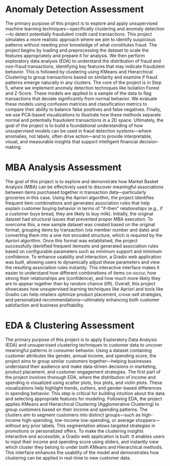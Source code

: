 # Anomaly Detection Assessment
The primary purpose of this project is to explore and apply unsupervised machine learning techniques—specifically clustering and anomaly detection—to detect potentially fraudulent credit card transactions. This project simulates a more realistic approach where we aim to identify suspicious patterns without needing prior knowledge of what constitutes fraud. The project begins by loading and preprocessing the dataset to scale the features appropriately and prepare it for analysis. We then perform exploratory data analysis (EDA) to understand the distribution of fraud and non-fraud transactions, identifying key features that may indicate fraudulent behavior. This is followed by clustering using KMeans and Hierarchical Clustering to group transactions based on similarity and examine if fraud patterns emerge naturally in any clusters. The core of the project is in Step 5, where we implement anomaly detection techniques like Isolation Forest and Z-Score. These models are applied to a sample of the data to flag transactions that deviate significantly from normal behavior. We evaluate these models using confusion matrices and classification metrics to compare their ability to balance false positives and false negatives. Finally, we use PCA-based visualizations to illustrate how these methods separate normal and potentially fraudulent transactions in a 2D space.
Ultimately, the goal of the project is to build a foundational understanding of how unsupervised models can be used in fraud detection systems—where anomalies, not labels, often drive action—and to provide interpretable, visual, and measurable insights that support intelligent financial decision-making.

# MBA Analysis Assessment
The goal of this project is to explore and demonstrate how Market Basket Analysis (MBA) can be effectively used to discover meaningful associations between items purchased together in transaction data—particularly groceries in this case. Using the Apriori algorithm, the project identifies frequent item combinations and generates association rules that help explain customer buying behavior in terms of "if-then" relationships (e.g., if a customer buys bread, they are likely to buy milk).
Initially, the original dataset had structural issues that prevented proper MBA execution. To overcome this, a new sample dataset was created based on the original format, grouping items by transaction (via member number and date) and converting them into a one-hot encoded structure, which is required by the Apriori algorithm. Once this format was established, the project successfully identified frequent itemsets and generated association rules based on configurable parameters such as minimum support and minimum confidence. To enhance usability and interaction, a Gradio web application was built, allowing users to dynamically adjust these parameters and view the resulting association rules instantly. This interactive interface makes it easier to understand how different combinations of items co-occur, how strong their relationships are (confidence), and how much more likely they are to appear together than by random chance (lift).
Overall, this project showcases how unsupervised learning techniques like Apriori and tools like Gradio can help retailers optimize product placement, cross-sell strategies, and personalized recommendations—ultimately enhancing both customer satisfaction and business profitability.

# EDA & Clustering Assessment
The primary purpose of this project is to apply Exploratory Data Analysis (EDA) and unsupervised clustering techniques to customer data to uncover meaningful patterns in consumer behavior. Using a dataset containing customer attributes like gender, annual income, and spending score, the project aims to group similar customers together—helping businesses understand their audience and make data-driven decisions in marketing, product placement, and customer engagement strategies. The first part of the project involves thorough EDA, where the distribution of income and spending is visualized using scatter plots, box plots, and violin plots. These visualizations help highlight trends, outliers, and gender-based differences in spending behavior. This step is critical for building intuition about the data and selecting appropriate features for modeling. Following EDA, the project applies KMeans and Hierarchical Clustering (Agglomerative Clustering) to group customers based on their income and spending patterns. The clusters aim to segment customers into distinct groups—such as high-income high-spending, low-income low-spending, or average shoppers—without any prior labels. This segmentation allows targeted strategies in promotions or personalized offers. To make the clustering insights interactive and accessible, a Gradio web application is built. It enables users to input their income and spending score using sliders, and instantly view which cluster they belong to under both KMeans and Hierarchical methods. This interface enhances the usability of the model and demonstrates how clustering can be applied in real-time to new customer data.
